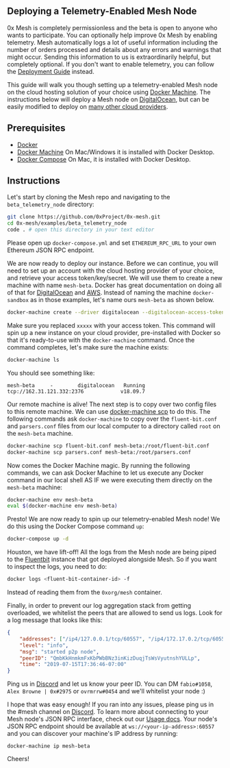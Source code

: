 ## Deploying a Telemetry-Enabled Mesh Node

0x Mesh is completely permissionless and the beta is open to anyone who wants to
participate. You can optionally help improve 0x Mesh by enabling telemetry. Mesh
automatically logs a lot of useful information including the number of orders
processed and details about any errors and warnings that might occur. Sending
this information to us is extraordinarily helpful, but completely optional. If
you don't want to enable telemetry, you can follow the
[Deployment Guide](../../DEPLOYMENT.md) instead.

This guide will walk you though setting up a telemetry-enabled Mesh node on the cloud hosting solution of your choice using [Docker Machine](https://docs.docker.com/machine/). The instructions below will deploy a Mesh node on [DigitalOcean](https://www.digitalocean.com/), but can be easily modified to deploy on [many other cloud providers](https://docs.docker.com/machine/drivers/).

## Prerequisites

-   [Docker](https://www.docker.com/get-started)
-   [Docker Machine](https://docs.docker.com/machine/install-machine/) On Mac/Windows it is installed with Docker Desktop.
-   [Docker Compose](https://docs.docker.com/compose/install/) On Mac, it is installed with Docker Desktop.

## Instructions

Let's start by cloning the Mesh repo and navigating to the `beta_telemetry_node` directory:

```bash
git clone https://github.com/0xProject/0x-mesh.git
cd 0x-mesh/examples/beta_telemetry_node
code . # open this directory in your text editor
```

Please open up `docker-compose.yml` and set `ETHEREUM_RPC_URL` to your own Ethereum JSON RPC endpoint.

We are now ready to deploy our instance. Before we can continue, you will need to set up an account with the cloud hosting provider of your choice, and retrieve your access token/key/secret. We will use them to create a new machine with name `mesh-beta`. Docker has great documentation on doing all of that for [DigitalOcean](https://docs.docker.com/machine/examples/ocean/) and [AWS](https://docs.docker.com/machine/examples/aws/). Instead of naming the machine `docker-sandbox` as in those examples, let's name ours `mesh-beta` as shown below.

```bash
docker-machine create --driver digitalocean --digitalocean-access-token xxxxx mesh-beta
```

Make sure you replaced `xxxxx` with your access token. This command will spin up a new instance on your cloud provider, pre-installed with Docker so that it's ready-to-use with the `docker-machine` command. Once the command completes, let's make sure the machine exists:

```bash
docker-machine ls
```

You should see something like:

```
mesh-beta     -        digitalocean   Running   tcp://162.31.121.332:2376            v18.09.7
```

Our remote machine is alive! The next step is to copy over two config files to this remote machine. We can use [docker-machine scp](https://docs.docker.com/machine/reference/scp/) to do this. The following commands ask `docker-machine` to copy over the `fluent-bit.conf` and `parsers.conf` files from our local computer to a directory called `root` on the `mesh-beta` machine.

```bash
docker-machine scp fluent-bit.conf mesh-beta:/root/fluent-bit.conf
docker-machine scp parsers.conf mesh-beta:/root/parsers.conf
```

Now comes the Docker Machine magic. By running the following commands, we can ask Docker Machine to let us execute any Docker command in our local shell AS IF we were executing them directly on the `mesh-beta` machine:

```bash
docker-machine env mesh-beta
eval $(docker-machine env mesh-beta)
```

Presto! We are now ready to spin up our telemetry-enabled Mesh node! We do this using the Docker Compose command `up`:

```bash
docker-compose up -d
```

Houston, we have lift-off! All the logs from the Mesh node are being piped to the [Fluentbit](https://fluentbit.io/) instance that got deployed alongside Mesh. So if you want to inspect the logs, you need to do:

```bash
docker logs <fluent-bit-container-id> -f
```

Instead of reading them from the `0xorg/mesh` container.

Finally, in order to prevent our log aggregation stack from getting overloaded,
we whitelist the peers that are allowed to send us logs. Look for a log message
that looks like this:

```json
{
    "addresses": ["/ip4/127.0.0.1/tcp/60557", "/ip4/172.17.0.2/tcp/60557"],
    "level": "info",
    "msg": "started p2p node",
    "peerID": "QmbKkHnmkmFxKbPWbBNz3inKizDuqjTsWsVyutnshYULLp",
    "time": "2019-07-15T17:36:46-07:00"
}
```

Ping us in [Discord](https://discord.gg/HF7fHwk) and let us know your peer ID. You can DM `fabio#1058`, `Alex Browne | 0x#2975` or `ovrmrrw#0454` and we'll whitelist your node :)

I hope that was easy enough! If you ran into any issues, please ping us in the #mesh channel on [Discord](https://discord.gg/HF7fHwk). To learn more about connecting to your Mesh node's JSON RPC interface, check out our [Usage docs](../../USAGE.md). Your node's JSON RPC endpoint should be available at `ws://<your-ip-address>:60557` and you can discover your machine's IP address by running:

```
docker-machine ip mesh-beta
```

Cheers!

